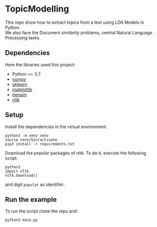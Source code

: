# TopicModelling
This repo show how to extract topics from a text using LDA Models in Python. \
We also face the Document similarity problems, central Natural Language Processing tasks.

## Dependencies
Here the libraries used this project:
- Python >= 3.7
- [numpy](https://pypi.python.org/pypi/numpy) 
- [sklearn](http://scikit-learn.org/stable/install.html)
- [matplotlib](https://matplotlib.org)
- [gensim](https://github.com/RaRe-Technologies/gensim)
- [nltk](http://www.nltk.org)


## Setup
Install the dependencies in the virtual environment.
```
python3 -m venv venv
source venv/bin/activate
pip3 install -r requirements.txt
```


Download the popular packages of nltk. To do it, execute the following script:
```
python3
import nltk
nltk.download()
```
and digit `popular` as identifier.


## Run the example 
To run the script clone the repo and:
```
python3 main.py
```


   
